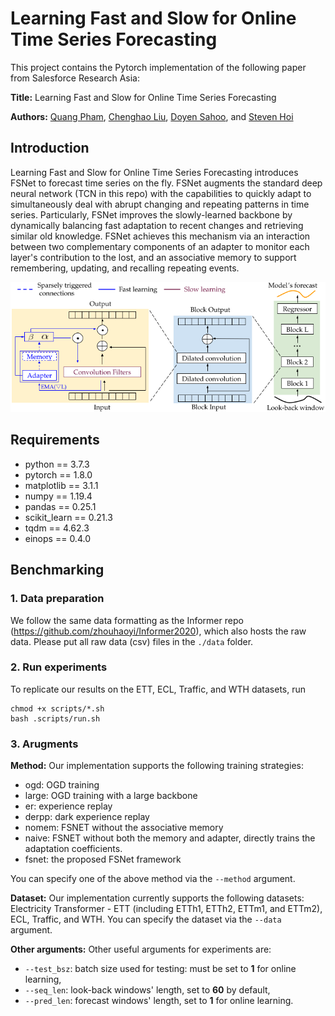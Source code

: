# Learning Fast and Slow for Online Time Series Forecasting

This project contains the Pytorch implementation of the following paper from Salesforce Research Asia: 

**Title:** Learning Fast and Slow for Online Time Series Forecasting 

**Authors:** [Quang Pham](https://sites.google.com/view/quangpham93), [Chenghao Liu](https://sites.google.com/view/liuchenghao/home), [Doyen Sahoo](https://scholar.google.com.sg/citations?user=A61jJD4AAAAJ&hl=en), and [Steven Hoi](https://sites.google.com/view/stevenhoi/home)

## Introduction

Learning Fast and Slow for Online Time Series Forecasting introduces FSNet to forecast time series on the fly. FSNet augments the standard deep neural network (TCN in this repo) with the capabilities to quickly adapt to simultaneously deal with abrupt changing and repeating patterns in time series. Particularly, FSNet improves the slowly-learned backbone by dynamically balancing fast adaptation to recent changes and retrieving similar old knowledge. FSNet achieves this mechanism via an interaction between two complementary components of an adapter to monitor each layer's contribution to the lost, and an associative memory to support remembering, updating, and recalling repeating events.

![FSNet](framework.png)

## Requirements

- python == 3.7.3
- pytorch == 1.8.0
- matplotlib == 3.1.1
- numpy == 1.19.4
- pandas == 0.25.1
- scikit_learn == 0.21.3
- tqdm == 4.62.3
- einops == 0.4.0

## Benchmarking

### 1. Data preparation

We follow the same data formatting as the Informer repo (https://github.com/zhouhaoyi/Informer2020), which also hosts the raw data.
Please put all raw data (csv) files in the ```./data``` folder.

### 2. Run experiments

To replicate our results on the ETT, ECL, Traffic, and WTH datasets, run
```
chmod +x scripts/*.sh
bash .scripts/run.sh
```

### 3.  Arugments

**Method:** Our implementation supports the following training strategies:
- ogd: OGD training
- large: OGD training with a large backbone
- er: experience replay
- derpp: dark experience replay
- nomem: FSNET without the associative memory
- naive: FSNET without both the memory and adapter, directly trains the adaptation coefficients.
- fsnet: the proposed FSNet framework

You can specify one of the above method via the ```--method``` argument.

**Dataset:** Our implementation currently supports the following datasets: Electricity Transformer - ETT (including ETTh1, ETTh2, ETTm1, and ETTm2), ECL, Traffic, and WTH. You can specify the dataset via the ```--data``` argument.

**Other arguments:** Other useful arguments for experiments are:
- ```--test_bsz```: batch size used for testing: must be set to **1** for online learning,
- ```--seq_len```: look-back windows' length, set to **60** by default,
- ```--pred_len```: forecast windows' length, set to **1** for online learning.


 


